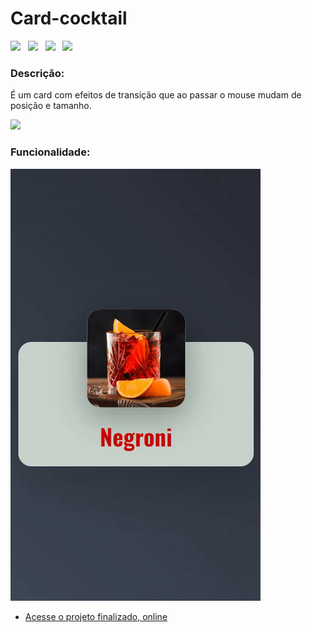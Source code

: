 <h1>Card-cocktail</h1>

<p>
   <img src="https://img.shields.io/github/license/lucasbizachi/card-cocktail"/>&#160;&#160;
   <img src="https://img.shields.io/github/languages/count/lucasbizachi/card-cocktail"/>&#160;&#160;
   <img src="https://img.shields.io/github/languages/top/lucasbizachi/card-cocktail"/>&#160;&#160;
   <img src="https://img.shields.io/github/repo-size/lucasbizachi/card-cocktail"/>&#160;&#160;
</p>
 
<h3>Descrição:</h3>
<p>É um card com efeitos de transição que ao passar o mouse mudam de posição e tamanho.</p>

<p>
   <img src="http://img.shields.io/static/v1?label=STATUS&message=%20Finalizado&color=GREEN&style=for-the-badge"/>
<p/>

<h3>Funcionalidade:</h3>
<p>
<img src="assets/cardgif.gif"/>
</p>

- [Acesse o projeto finalizado, online]()
